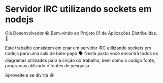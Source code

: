 # Servidor IRC utilizando sockets em nodejs

Olá Desenvolvedor :grinning:
Bem-vindo ao Projeto 01 de Aplicações Distribuídas. :tada:

Este trabalho consistem em criar um servidor IRC utilizando sockets em nodejs para uma sala de bate-papo :speaking_head:
Nesta pasta você encontra todos os diagramas utilizados para a crição do trabalho, bem como o codigo fonte, programas utilizado e fontes de pesquisa.


Aproveite e se divirta :smile: